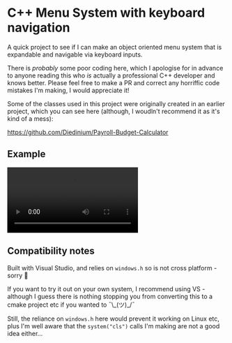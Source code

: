 # C++ Menu System with keyboard navigation

A quick project to see if I can make an object oriented menu system that is expandable and navigable via keyboard inputs.

There is *probably* some poor coding here, which I apologise for in advance to anyone reading this who *is* actually a professional C++ developer and knows better. Please feel free to make a PR and correct any horriffic code mistakes I'm making, I would appreciate it!

Some of the classes used in this project were originally created in an earlier project, which you can see here (although, I woudln't recommend it as it's kind of a mess):

https://github.com/Diedinium/Payroll-Budget-Calculator

## Example

![](https://i.imgur.com/afiioG2.mp4)

## Compatibility notes

Built with Visual Studio, and relies on `windows.h` so is not cross platform - sorry 🙁

If you want to try it out on your own system, I recommend using VS - although I guess there is nothing stopping you from converting this to a cmake project etc if you wanted to ¯\\\_(ツ)\_/¯

Still, the reliance on `windows.h` here would prevent it working on Linux etc, plus I'm well aware that the `system("cls")` calls I'm making are not a good idea either...
